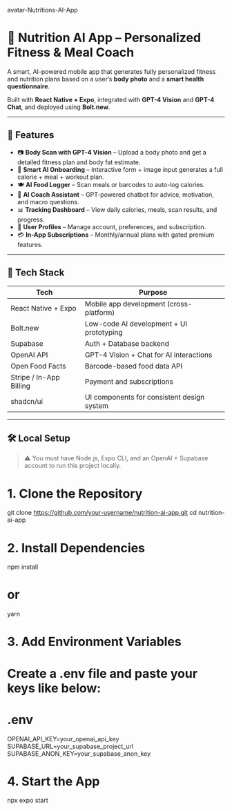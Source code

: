 avatar-Nutritions-AI-App


# 🥗 Nutrition AI App – Personalized Fitness & Meal Coach

A smart, AI-powered mobile app that generates fully personalized fitness and nutrition plans based on a user’s **body photo** and a **smart health questionnaire**.

Built with **React Native + Expo**, integrated with **GPT-4 Vision** and **GPT-4 Chat**, and deployed using **Bolt.new**.

---

## 🚀 Features

- 📷 **Body Scan with GPT-4 Vision** – Upload a body photo and get a detailed fitness plan and body fat estimate.
- 🧠 **Smart AI Onboarding** – Interactive form + image input generates a full calorie + meal + workout plan.
- 🍽️ **AI Food Logger** – Scan meals or barcodes to auto-log calories.
- 💬 **AI Coach Assistant** – GPT-powered chatbot for advice, motivation, and macro questions.
- 📊 **Tracking Dashboard** – View daily calories, meals, scan results, and progress.
- 👤 **User Profiles** – Manage account, preferences, and subscription.
- 💳 **In-App Subscriptions** – Monthly/annual plans with gated premium features.

---

## 🧠 Tech Stack

| Tech        | Purpose                                     |
|-------------|---------------------------------------------|
| React Native + Expo | Mobile app development (cross-platform)     |
| Bolt.new    | Low-code AI development + UI prototyping   |
| Supabase    | Auth + Database backend                    |
| OpenAI API  | GPT-4 Vision + Chat for AI interactions     |
| Open Food Facts | Barcode-based food data API            |
| Stripe / In-App Billing | Payment and subscriptions             |
| shadcn/ui   | UI components for consistent design system |

---

## 🛠️ Local Setup

> ⚠️ You must have Node.js, Expo CLI, and an OpenAI + Supabase account to run this project locally.

# 1. Clone the Repository
git clone https://github.com/your-username/nutrition-ai-app.git
cd nutrition-ai-app

# 2. Install Dependencies
npm install
# or
yarn

# 3. Add Environment Variables
# Create a .env file and paste your keys like below:

# .env
OPENAI_API_KEY=your_openai_api_key
SUPABASE_URL=your_supabase_project_url
SUPABASE_ANON_KEY=your_supabase_anon_key

# 4. Start the App
npx expo start
